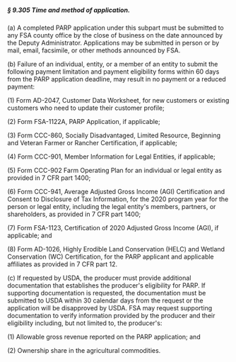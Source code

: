 ##### § 9.305 Time and method of application. #####

(a) A completed PARP application under this subpart must be submitted to any FSA county office by the close of business on the date announced by the Deputy Administrator. Applications may be submitted in person or by mail, email, facsimile, or other methods announced by FSA.

(b) Failure of an individual, entity, or a member of an entity to submit the following payment limitation and payment eligibility forms within 60 days from the PARP application deadline, may result in no payment or a reduced payment:

(1) Form AD-2047, Customer Data Worksheet, for new customers or existing customers who need to update their customer profile;

(2) Form FSA-1122A, PARP Application, if applicable;

(3) Form CCC-860, Socially Disadvantaged, Limited Resource, Beginning and Veteran Farmer or Rancher Certification, if applicable;

(4) Form CCC-901, Member Information for Legal Entities, if applicable;

(5) Form CCC-902 Farm Operating Plan for an individual or legal entity as provided in 7 CFR part 1400;

(6) Form CCC-941, Average Adjusted Gross Income (AGI) Certification and Consent to Disclosure of Tax Information, for the 2020 program year for the person or legal entity, including the legal entity's members, partners, or shareholders, as provided in 7 CFR part 1400;

(7) Form FSA-1123, Certification of 2020 Adjusted Gross Income (AGI), if applicable; and

(8) Form AD-1026, Highly Erodible Land Conservation (HELC) and Wetland Conservation (WC) Certification, for the PARP applicant and applicable affiliates as provided in 7 CFR part 12.

(c) If requested by USDA, the producer must provide additional documentation that establishes the producer's eligibility for PARP. If supporting documentation is requested, the documentation must be submitted to USDA within 30 calendar days from the request or the application will be disapproved by USDA. FSA may request supporting documentation to verify information provided by the producer and their eligibility including, but not limited to, the producer's:

(1) Allowable gross revenue reported on the PARP application; and

(2) Ownership share in the agricultural commodities.